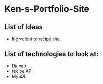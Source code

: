 # Ken-s-Portfolio-Site

## List of Ideas
* Ingredient to recipe site

## List of technologies to look at:
* Django
* recipe API
* MySQL